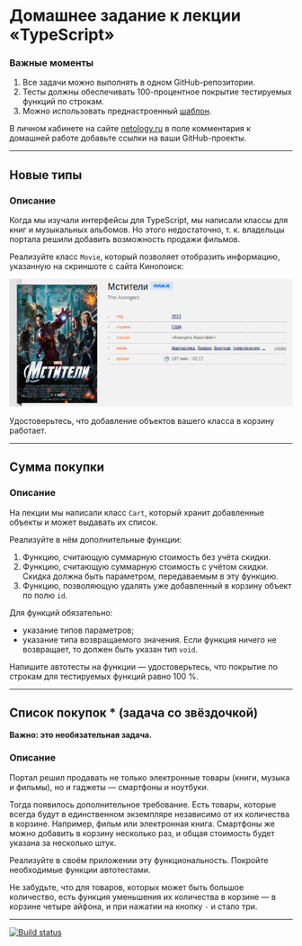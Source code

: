 # Домашнее задание к лекции «TypeScript»

### **Важные моменты** 

1. Все задачи можно выполнять в одном GitHub-репозитории.
2. Тесты должны обеспечивать 100-процентное покрытие тестируемых функций по строкам.
3. Можно использовать преднастроенный [шаблон](../ts-template/).

В личном кабинете на сайте [netology.ru](http://netology.ru/) в поле комментария к домашней работе добавьте ссылки на ваши GitHub-проекты.

---

## Новые типы

### Описание

Когда мы изучали интерфейсы для TypeScript, мы написали классы для книг и музыкальных альбомов. Но этого недостаточно, т. к. владельцы портала решили добавить возможность продажи фильмов.

Реализуйте класс `Movie`, который позволяет отобразить информацию, указанную на скриншоте с сайта Кинопоиск:

![](pic/avengers.png)

Удостоверьтесь, что добавление объектов вашего класса в корзину работает.

---

## Сумма покупки

### Описание

На лекции мы написали класс `Cart`, который хранит добавленные объекты и может выдавать их список.

Реализуйте в нём дополнительные функции:
1. Функцию, считающую суммарную стоимость без учёта скидки.
2. Функцию, считающую суммарную стоимость с учётом скидки. Скидка должна быть параметром, передаваемым в эту функцию.
3. Функцию, позволяющую удалять уже добавленный в корзину объект по полю `id`.

Для функций обязательно:
- указание типов параметров;
- указание типа возвращаемого значения. Если функция ничего не возвращает, то должен быть указан тип `void`.

Напишите автотесты на функции — удостоверьтесь, что покрытие по строкам для тестируемых функций равно 100 %.

---

## Список покупок * (задача со звёздочкой)

**Важно: это необязательная задача.**

### Описание

Портал решил продавать не только электронные товары (книги, музыка и фильмы), но и гаджеты — смартфоны и ноутбуки.

Тогда появилось дополнительное требование. Есть товары, которые всегда будут в единственном экземпляре независимо от их количества в корзине. Например, фильм или электронная книга. Смартфоны же можно добавить в корзину несколько раз, и общая стоимость будет указана за несколько штук.

Реализуйте в своём приложении эту функциональность. Покройте необходимые функции автотестами.

Не забудьте, что для товаров, которых может быть большое количество, есть функция уменьшения их количества в корзине — в корзине четыре айфона, и при нажатии на кнопку `-` и стало три.

---

[![Build status](https://ci.appveyor.com/api/projects/status/i363715sm2lj9u81?svg=true)](https://ci.appveyor.com/project/Turovae/typescript)